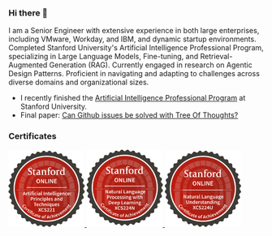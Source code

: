 ### Hi there 👋

I am a Senior Engineer with extensive experience in both large enterprises, including VMware, Workday, and IBM, and dynamic startup environments. Completed Stanford University's Artificial Intelligence Professional Program, specializing in Large Language Models, Fine-tuning, and Retrieval-Augmented Generation (RAG). Currently engaged in research on Agentic Design Patterns. Proficient in navigating and adapting to challenges across diverse domains and organizational sizes.
- I recently finished the [Artificial Intelligence Professional Program](https://digitalcredential.stanford.edu/check/DE94E2E3988B531B2A22D9EFBAD45917FFFD6BE483D98BCE3EC662EE31C32359MWdIVUpqa2JUeGcrY2NqTGdqVWp4b0pKUnFUa1FubE4vZzJiOVhQNGhWQXE4ZWdV) at Stanford University.
- Final paper:  <a href="https://arxiv.org/abs/2405.13057">Can Github issues be solved with Tree Of Thoughts?</a>

### Certificates

<a href="https://digitalcredential.stanford.edu/check/A9BEE3E417F49444988B94684C216676E7972D7052AFD927F3B3FD413ACE1321azFwdlMzdFh4VjhxLzdrenFwK1VsK1hkVWtQanhicGtrZ2MwYXpvbE1JMjFWeWlN">
    <img src="img/xcs221-badge.svg" alt="XCS221 Digital Certificate" width="150"/>
</a>

<a href="https://digitalcredential.stanford.edu/check/66C3CE9A0EE160FB1E220B80613B694D5BFE54B298C583DC737779B7B53DC03CRnJZOHpSTmxPNWNPVWM5bDZiNWZYeHVUdTJ2bDNOa29wcmZkVmlqODhPeEUvS0hq">
    <img src="img/xcs224n-badge.svg" alt="XCS224N Digital Certificate" width="150"/>
</a>

<a href="https://digitalcredential.stanford.edu/check/898BEC55AA86070AD98D19FABB67527E1EFF4806A5AF081715DBE8BBBD4975E8cXJKM3hRUm1aRnFLckpuZ1dqbUhsd2NLS3FYeVh1ekdqZ21PRHJUeVlpWnFOOU5N">
    <img src="img/xcs224u-badge.svg" alt="XCS224U Digital Certificate" width="150"/>
</a>

